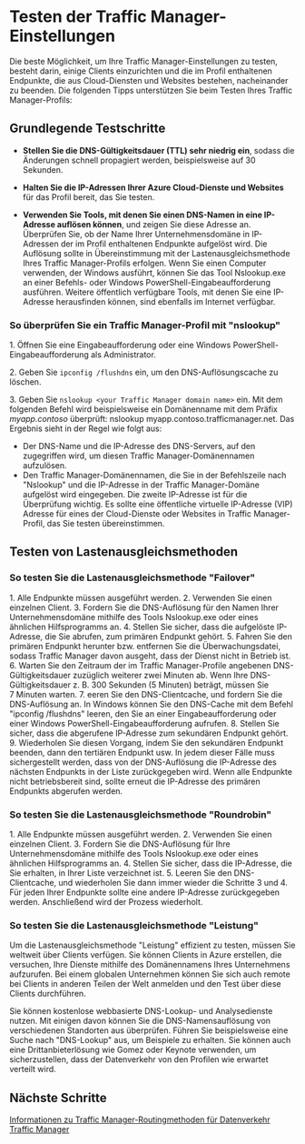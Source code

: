 <properties
   pageTitle="Testen Ihrer Traffic Manager-Einstellungen"
   description="In diesem Artikel erfahren Sie, wie Sie Ihre Traffic Manager-Einstellungen testen."
   services="traffic-manager"
   documentationCenter="na"
   authors="sdwheeler"
   manager="carmonm"
   editor="tysonn" />
<tags 
   ms.service="traffic-manager"
   ms.devlang="na"
   ms.topic="article"
   ms.tgt_pltfrm="na"
   ms.workload="infrastructure-services"
   ms.date="06/10/2016"
   ms.author="sewhee" />

# Testen der Traffic Manager-Einstellungen

Die beste Möglichkeit, um Ihre Traffic Manager-Einstellungen zu testen, besteht darin, einige Clients einzurichten und die im Profil enthaltenen Endpunkte, die aus Cloud-Diensten und Websites bestehen, nacheinander zu beenden. Die folgenden Tipps unterstützen Sie beim Testen Ihres Traffic Manager-Profils:

## Grundlegende Testschritte

- **Stellen Sie die DNS-Gültigkeitsdauer (TTL) sehr niedrig ein**, sodass die Änderungen schnell propagiert werden, beispielsweise auf 30 Sekunden.

- **Halten Sie die IP-Adressen Ihrer Azure Cloud-Dienste und Websites** für das Profil bereit, das Sie testen.

- **Verwenden Sie Tools, mit denen Sie einen DNS-Namen in eine IP-Adresse auflösen können**, und zeigen Sie diese Adresse an. Überprüfen Sie, ob der Name Ihrer Unternehmensdomäne in IP-Adressen der im Profil enthaltenen Endpunkte aufgelöst wird. Die Auflösung sollte in Übereinstimmung mit der Lastenausgleichsmethode Ihres Traffic Manager-Profils erfolgen. Wenn Sie einen Computer verwenden, der Windows ausführt, können Sie das Tool Nslookup.exe an einer Befehls- oder Windows PowerShell-Eingabeaufforderung ausführen. Weitere öffentlich verfügbare Tools, mit denen Sie eine IP-Adresse herausfinden können, sind ebenfalls im Internet verfügbar.

### So überprüfen Sie ein Traffic Manager-Profil mit "nslookup"

1\. Öffnen Sie eine Eingabeaufforderung oder eine Windows PowerShell-Eingabeaufforderung als Administrator.

2\. Geben Sie `ipconfig /flushdns` ein, um den DNS-Auflösungscache zu löschen.

3\. Geben Sie `nslookup <your Traffic Manager domain name>` ein. Mit dem folgenden Befehl wird beispielsweise ein Domänenname mit dem Präfix *myapp.contoso* überprüft: nslookup myapp.contoso.trafficmanager.net. Das Ergebnis sieht in der Regel wie folgt aus:
- Der DNS-Name und die IP-Adresse des DNS-Servers, auf den zugegriffen wird, um diesen Traffic Manager-Domänennamen aufzulösen.
- Den Traffic Manager-Domänennamen, die Sie in der Befehlszeile nach "Nslookup" und die IP-Adresse in der Traffic Manager-Domäne aufgelöst wird eingegeben. Die zweite IP-Adresse ist für die Überprüfung wichtig. Es sollte eine öffentliche virtuelle IP-Adresse (VIP) Adresse für eines der Cloud-Dienste oder Websites in Traffic Manager-Profil, das Sie testen übereinstimmen.

## Testen von Lastenausgleichsmethoden


### So testen Sie die Lastenausgleichsmethode "Failover"

1\. Alle Endpunkte müssen ausgeführt werden. 2. Verwenden Sie einen einzelnen Client. 3. Fordern Sie die DNS-Auflösung für den Namen Ihrer Unternehmensdomäne mithilfe des Tools Nslookup.exe oder eines ähnlichen Hilfsprogramms an. 4. Stellen Sie sicher, dass die aufgelöste IP-Adresse, die Sie abrufen, zum primären Endpunkt gehört. 5. Fahren Sie den primären Endpunkt herunter bzw. entfernen Sie die Überwachungsdatei, sodass Traffic Manager davon ausgeht, dass der Dienst nicht in Betrieb ist. 6. Warten Sie den Zeitraum der im Traffic Manager-Profile angebenen DNS-Gültigkeitsdauer zuzüglich weiterer zwei Minuten ab. Wenn Ihre DNS-Gültigkeitsdauer z. B. 300 Sekunden (5 Minuten) beträgt, müssen Sie 7 Minuten warten. 7. eeren Sie den DNS-Clientcache, und fordern Sie die DNS-Auflösung an. In Windows können Sie den DNS-Cache mit dem Befehl "ipconfig /flushdns" leeren, den Sie an einer Eingabeaufforderung oder einer Windows PowerShell-Eingabeaufforderung aufrufen. 8. Stellen Sie sicher, dass die abgerufene IP-Adresse zum sekundären Endpunkt gehört. 9. Wiederholen Sie diesen Vorgang, indem Sie den sekundären Endpunkt beenden, dann den tertiären Endpunkt usw. In jedem dieser Fälle muss sichergestellt werden, dass von der DNS-Auflösung die IP-Adresse des nächsten Endpunkts in der Liste zurückgegeben wird. Wenn alle Endpunkte nicht betriebsbereit sind, sollte erneut die IP-Adresse des primären Endpunkts abgerufen werden.

### So testen Sie die Lastenausgleichsmethode "Roundrobin"

1\. Alle Endpunkte müssen ausgeführt werden. 2. Verwenden Sie einen einzelnen Client. 3. Fordern Sie die DNS-Auflösung für Ihre Unternehmensdomäne mithilfe des Tools Nslookup.exe oder eines ähnlichen Hilfsprogramms an. 4. Stellen Sie sicher, dass die IP-Adresse, die Sie erhalten, in Ihrer Liste verzeichnet ist. 5. Leeren Sie den DNS-Clientcache, und wiederholen Sie dann immer wieder die Schritte 3 und 4. Für jeden Ihrer Endpunkte sollte eine andere IP-Adresse zurückgegeben werden. Anschließend wird der Prozess wiederholt.

### So testen Sie die Lastenausgleichsmethode "Leistung"

Um die Lastenausgleichsmethode "Leistung" effizient zu testen, müssen Sie weltweit über Clients verfügen. Sie können Clients in Azure erstellen, die versuchen, Ihre Dienste mithilfe des Domänennamens Ihres Unternehmens aufzurufen. Bei einem globalen Unternehmen können Sie sich auch remote bei Clients in anderen Teilen der Welt anmelden und den Test über diese Clients durchführen.

Sie können kostenlose webbasierte DNS-Lookup- und Analysedienste nutzen. Mit einigen davon können Sie die DNS-Namensauflösung von verschiedenen Standorten aus überprüfen. Führen Sie beispielsweise eine Suche nach "DNS-Lookup" aus, um Beispiele zu erhalten. Sie können auch eine Drittanbieterlösung wie Gomez oder Keynote verwenden, um sicherzustellen, dass der Datenverkehr von den Profilen wie erwartet verteilt wird.

## Nächste Schritte

[Informationen zu Traffic Manager-Routingmethoden für Datenverkehr](traffic-manager-routing-methods.md) [Traffic Manager](traffic-manager-overview.md)
 

<!---HONumber=AcomDC_0824_2016-->